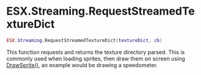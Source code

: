 # ESX.Streaming.RequestStreamedTextureDict

```lua
ESX.Streaming.RequestStreamedTextureDict(textureDict, cb)
```

This function requests and returns the texture directory parsed. This is commonly used when loading sprites, then draw them on screen using [DrawSprite()](https://runtime.fivem.net/doc/reference.html#_0xE7FFAE5EBF23D890), an example would be drawing a speedometer.
